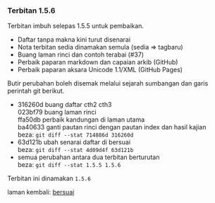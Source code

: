 ---
---

### Terbitan 1.5.6

Terbitan imbuh selepas 1.5.5 untuk pembaikan.

- Daftar tanpa makna kini turut disenarai
- Nota terbitan sedia dinamakan semula (sedia => tagbaru)
- Buang laman rinci dan contoh terabai (#37)
- Perbaik paparan markdown dan capaian arkib (GitHub)
- Perbaik paparan aksara Unicode 1.1/XML (GitHub Pages)

Butir perubahan boleh disemak melalui sejarah sumbangan
dan garis perintah git berikut.

- 316260d buang daftar cth2 cth3  
  023bf79 buang laman rinci  
  ffa50db perbaik kandungan di laman utama  
  ba40633 ganti pautan rinci dengan pautan index dan
  hasil kajian  
beza: `git diff --stat 714886d 316260d`
- 63d121b ubah senarai daftar di bersuai  
beza: `git diff --stat 4d09d4f 63d121b`
- semua perubahan antara dua terbitan berturutan  
beza: `git diff --stat 1.5.5 1.5.6`

Terbitan ini dinamakan `1.5.6`

laman kembali: [bersuai][0]

  [0]: ../bersuai.md
